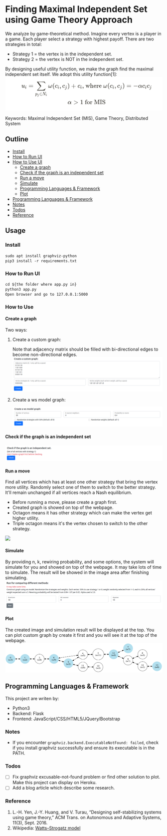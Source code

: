 # Finding Maximal Independent Set using Game Theory Approach

We analyze by game-theoretical method.
Imagine every vertex is a player in a game. Each player select a strategy with highest payoff.
There are two strategies in total:

- Strategy 1 = the vertex is in the independent set.
- Strategy 2 = the vertex is NOT in the independent set.

By designing useful utility function, we make the graph find the maximal independent set itself.
We adopt this utility function[1]: 
![MIS Utility Function](static/img/readme/mis_utility.png)

Keywords: Maximal Independent Set (MIS), Game Theory, Distributed System

## Outline

- [Install](#Install)
- [How to Run UI](#How-to-Run-UI)
- [How to Use UI](#How-to-Use-UI) 
    - [Create a graph](#Create-a-graph)
    - [Check if the graph is an independent set](#Check-if-the-graph-is-an-independent-set)
    - [Run a move](#Run-a-move)
    - [Simulate](#Simulate)
    - [Programming Languages & Framework](#Programming-Languages-&-Framework)
    - [Plot](#Plot)
- [Programming Languages & Framework](#Programming-Languages-&-Framework)
- [Notes](#Notes)
- [Todos](#Todos)
- [Reference](#Reference)

## Usage

###  Install
```shell script
sudo apt install graphviz-python
pip3 install -r requirements.txt
```

### How to Run UI
```shell script
cd ${the folder where app.py in}
python3 app.py
Open browser and go to 127.0.0.1:5000
```

### How to Use
#### Create a graph
Two ways:
1. Create a custom graph:

    Note that adjacency matrix should be filled with bi-directional edges to become non-directional edges. 
    ![](static/img/readme/c1.png)
2. Create a ws model graph:
    
    ![](static/img/readme/c2.png)

#### Check if the graph is an independent set

![](static/img/readme/c3.png)

#### Run a move

Find all vertices which has at least one other strategy that bring the vertex more utility. Randomly select one of them to switch to the better strategy. It'll remain unchanged if all vertices reach a Nash equilibrium.
 
- Before running a move, please create a graph first.
- Created graph is showed on top of the webpage.
- Octagon means it has other strategy which can make the vertex get higher utility.
- Triple octagon means it's the vertex chosen to switch to the other strategy.

![](static/img/readme/r1.png)

#### Simulate

By providing n, k, rewiring probability, and some options, the system will simulate for you and showed on top of the webpage.
It may take lots of time to simulate. The result will be showed in the image area after finishing simulating.  
![](static/img/readme/r2.png)

#### Plot

The created image and simulation result will be displayed at the top. You can plot custom graph by create it first and you will see it at the top of the webpage.
![](static/img/readme/img_example.png)

## Programming Languages & Framework

This project are writen by:
- Python3
- Backend: Flask
- Frontend: JavaScript/CSS/HTML5/JQuery/Bootstrap

### Notes

-  If you encounter `graphviz.backend.ExecutableNotFound: failed`, check if you install graphviz successfully and ensure its executable is in the PATH.

### Todos

- [ ] Fix graphviz excusable-not-found problem or find other solution to plot. Make this project can display on Heroku.
- [ ] Add a blog article which describe some research.

### Reference
1. L.-H. Yen, J.-Y. Huang, and V. Turau, “Designing self-stabilizing systems using game theory,” ACM Trans. on Autonomous and Adaptive Systems, 11(3), Sept. 2016.
2. Wikipedia: [Watts–Strogatz model](https://en.wikipedia.org/wiki/Watts%E2%80%93Strogatz_model)
